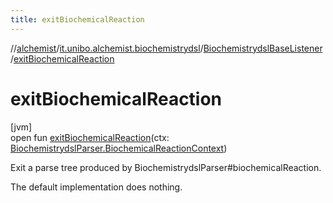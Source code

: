 ```yaml
---
title: exitBiochemicalReaction
---
```

//[alchemist](../../../index.html)/[it.unibo.alchemist.biochemistrydsl](../index.html)/[BiochemistrydslBaseListener](index.html)/[exitBiochemicalReaction](exit-biochemical-reaction.html)



# exitBiochemicalReaction



[jvm]\
open fun [exitBiochemicalReaction](exit-biochemical-reaction.html)(ctx: [BiochemistrydslParser.BiochemicalReactionContext](../-biochemistrydsl-parser/-biochemical-reaction-context/index.html))



Exit a parse tree produced by BiochemistrydslParser#biochemicalReaction. 



The default implementation does nothing.




